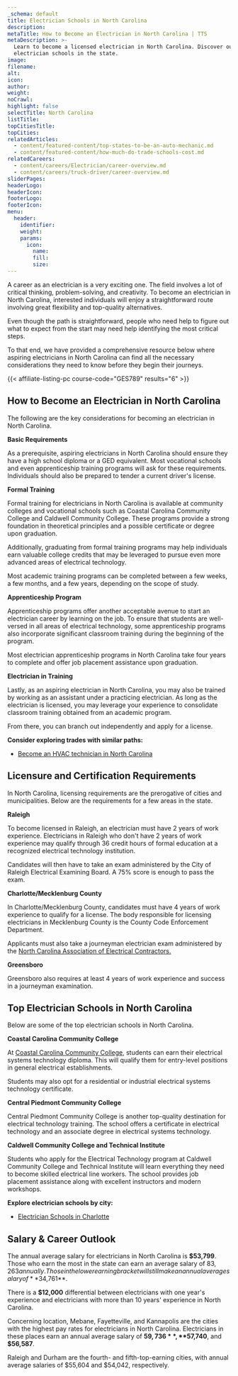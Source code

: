 ```yaml
---
_schema: default
title: Electrician Schools in North Carolina
description:
metaTitle: How to Become an Electrician in North Carolina | TTS
metaDescription: >-
  Learn to become a licensed electrician in North Carolina. Discover our top
  electrician schools in the state.
image:
filename:
alt:
icon:
author:
weight:
noCrawl:
highlight: false
selectTitle: North Carolina
listTitle:
topCitiesTitle:
topCities:
relatedArticles:
  - content/featured-content/top-states-to-be-an-auto-mechanic.md
  - content/featured-content/how-much-do-trade-schools-cost.md
relatedCareers:
  - content/careers/Electrician/career-overview.md
  - content/careers/truck-driver/career-overview.md
sliderPages:
headerLogo:
headerIcon:
footerLogo:
footerIcon:
menu:
  header:
    identifier:
    weight:
    params:
      icon:
        name:
        fill:
        size:
---
```

A career as an electrician is a very exciting one. The field involves a lot of critical thinking, problem-solving, and creativity. To become an electrician in North Carolina, interested individuals will enjoy a straightforward route involving great flexibility and top-quality alternatives.

Even though the path is straightforward, people who need help to figure out what to expect from the start may need help identifying the most critical steps.

To that end, we have provided a comprehensive resource below where aspiring electricians in North Carolina can find all the necessary considerations they need to know before they begin their journeys.

{{< affiliate-listing-pc course-code="GES789" results="6" >}}

## **How to Become an Electrician in North Carolina**

The following are the key considerations for becoming an electrician in North Carolina.

**Basic Requirements**

As a prerequisite, aspiring electricians in North Carolina should ensure they have a high school diploma or a GED equivalent. Most vocational schools and even apprenticeship training programs will ask for these requirements. Individuals should also be prepared to tender a current driver's license.

**Formal Training**

Formal training for electricians in North Carolina is available at community colleges and vocational schools such as Coastal Carolina Community College and Caldwell Community College. These programs provide a strong foundation in theoretical principles and a possible certificate or degree upon graduation.

Additionally, graduating from formal training programs may help individuals earn valuable college credits that may be leveraged to pursue even more advanced areas of electrical technology.

Most academic training programs can be completed between a few weeks, a few months, and a few years, depending on the scope of study.

**Apprenticeship Program**

Apprenticeship programs offer another acceptable avenue to start an electrician career by learning on the job. To ensure that students are well-versed in all areas of electrical technology, some apprenticeship programs also incorporate significant classroom training during the beginning of the program.

Most electrician apprenticeship programs in North Carolina take four years to complete and offer job placement assistance upon graduation.

**Electrician in Training**

Lastly, as an aspiring electrician in North Carolina, you may also be trained by working as an assistant under a practicing electrician. As long as the electrician is licensed, you may leverage your experience to consolidate classroom training obtained from an academic program.

From there, you can branch out independently and apply for a license.

**Consider exploring trades with similar paths:**

* [Become an HVAC technician in North Carolina](https://toptradeschools.com/near-you/hvac/north-carolina/)

## **Licensure and Certification Requirements**

In North Carolina, licensing requirements are the prerogative of cities and municipalities. Below are the requirements for a few areas in the state.

**Raleigh**

To become licensed in Raleigh, an electrician must have 2 years of work experience. Electricians in Raleigh who don't have 2 years of work experience may qualify through 36 credit hours of formal education at a recognized electrical technology institution.

Candidates will then have to take an exam administered by the City of Raleigh Electrical Examining Board. A 75% score is enough to pass the exam.

**Charlotte/Mecklenburg County**

In Charlotte/Mecklenburg County, candidates must have 4 years of work experience to qualify for a license. The body responsible for licensing electricians in Mecklenburg County is the County Code Enforcement Department.

Applicants must also take a journeyman electrician exam administered by the [North Carolina Association of Electrical Contractors.](https://ncaec.org/)

**Greensboro**

Greensboro also requires at least 4 years of work experience and success in a journeyman examination.

## **Top Electrician Schools in North Carolina**

Below are some of the top electrician schools in North Carolina.

**Coastal Carolina Community College**

At [Coastal Carolina Community College](https://www.coastalcarolina.edu/), students can earn their electrical systems technology diploma. This will qualify them for entry-level positions in general electrical establishments.

Students may also opt for a residential or industrial electrical systems technology certificate.

**Central Piedmont Community College**

Central Piedmont Community College is another top-quality destination for electrical technology training. The school offers a certificate in electrical technology and an associate degree in electrical systems technology.

**Caldwell Community College and Technical Institute**

Students who apply for the Electrical Technology program at Caldwell Community College and Technical Institute will learn everything they need to become skilled electrical line workers. The school provides job placement assistance along with excellent instructors and modern workshops.

**Explore electrician schools by city:**

* [Electrician Schools in Charlotte](https://toptradeschools.com/near-you/electrician/north-carolina/charlotte/)

## **Salary & Career Outlook**

The annual average salary for electricians in North Carolina is **$53,799**. Those who earn the most in the state can earn an average salary of $83,263 annually. Those in the lower earning bracket will still make an annual average salary of **$34,761**.

There is a **$12,000** differential between electricians with one year's experience and electricians with more than 10 years' experience in North Carolina.

Concerning location, Mebane, Fayetteville, and Kannapolis are the cities with the highest pay rates for electricians in North Carolina. Electricians in these places earn an annual average salary of **$59,736**, **$57,740**, and **$56,587**.

Raleigh and Durham are the fourth- and fifth-top-earning cities, with annual average salaries of $55,604 and $54,042, respectively.